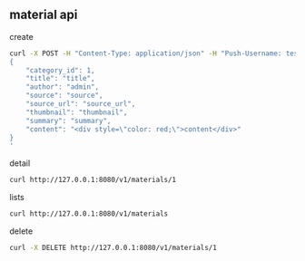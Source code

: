 ## material api

create

```bash
curl -X POST -H "Content-Type: application/json" -H "Push-Username: test" -H "Push-Token: 123456" http://127.0.0.1:8080/v1/materials -d '
{
    "category_id": 1,
    "title": "title",
    "author": "admin",
    "source": "source",
    "source_url": "source_url",
    "thumbnail": "thumbnail",
    "summary": "summary",
    "content": "<div style=\"color: red;\">content</div>"
}
'
```


detail

```bash
curl http://127.0.0.1:8080/v1/materials/1
```


lists

```bash
curl http://127.0.0.1:8080/v1/materials
```

delete

```bash
curl -X DELETE http://127.0.0.1:8080/v1/materials/1
```